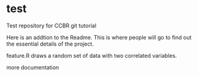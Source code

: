 # test
Test repository for CCBR git tutorial

Here is an addtion to the Readme. This is where people will go to find out the essential details of the project.

feature.R draws a random set of data with two correlated variables.

more documentation